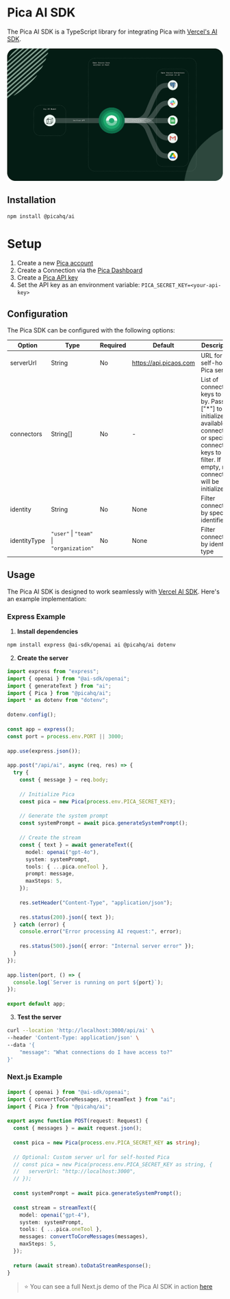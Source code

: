 # Pica AI SDK

The Pica AI SDK is a TypeScript library for integrating Pica with [Vercel's AI SDK](https://www.npmjs.com/package/ai).

![Pica OneTool](./onetool.svg)

## Installation

```bash
npm install @picahq/ai
```

# Setup

1. Create a new [Pica account](https://app.picaos.com)
2. Create a Connection via the [Pica Dashboard](https://app.picaos.com/connections)
3. Create a [Pica API key](https://app.picaos.com/settings/api-keys)
4. Set the API key as an environment variable: `PICA_SECRET_KEY=<your-api-key>`

## Configuration

The Pica SDK can be configured with the following options:

| Option | Type | Required | Default | Description |
|--------|------|----------|---------|-------------|
| serverUrl | String | No | https://api.picaos.com | URL for self-hosted Pica server |
| connectors | String[] | No | - | List of connector keys to filter by. Pass ["*"] to initialize all available connectors, or specific connector keys to filter. If empty, no connections will be initialized |
| identity | String | No | None | Filter connections by specific identifier |
| identityType | `"user"` \| `"team"` \| `"organization"` | No | None | Filter connections by identity type |

## Usage

The Pica AI SDK is designed to work seamlessly with [Vercel AI SDK](https://www.npmjs.com/package/ai). Here's an example implementation:

### Express Example

1. **Install dependencies**

```bash
npm install express @ai-sdk/openai ai @picahq/ai dotenv
```

2. **Create the server**

```typescript
import express from "express";
import { openai } from "@ai-sdk/openai";
import { generateText } from "ai";
import { Pica } from "@picahq/ai";
import * as dotenv from "dotenv";

dotenv.config();

const app = express();
const port = process.env.PORT || 3000;

app.use(express.json());

app.post("/api/ai", async (req, res) => {
  try {
    const { message } = req.body;

    // Initialize Pica
    const pica = new Pica(process.env.PICA_SECRET_KEY);

    // Generate the system prompt
    const systemPrompt = await pica.generateSystemPrompt();

    // Create the stream
    const { text } = await generateText({
      model: openai("gpt-4o"),
      system: systemPrompt,
      tools: { ...pica.oneTool },
      prompt: message,
      maxSteps: 5,
    });

    res.setHeader("Content-Type", "application/json");
    
    res.status(200).json({ text });
  } catch (error) {
    console.error("Error processing AI request:", error);

    res.status(500).json({ error: "Internal server error" });
  }
});

app.listen(port, () => {
  console.log(`Server is running on port ${port}`);
});

export default app;
```

3. **Test the server**

```bash
curl --location 'http://localhost:3000/api/ai' \
--header 'Content-Type: application/json' \
--data '{
    "message": "What connections do I have access to?"
}'
```

### Next.js Example

```typescript
import { openai } from "@ai-sdk/openai";
import { convertToCoreMessages, streamText } from "ai";
import { Pica } from "@picahq/ai";

export async function POST(request: Request) {
  const { messages } = await request.json();

  const pica = new Pica(process.env.PICA_SECRET_KEY as string);

  // Optional: Custom server url for self-hosted Pica
  // const pica = new Pica(process.env.PICA_SECRET_KEY as string, {
  //   serverUrl: "http://localhost:3000",
  // });

  const systemPrompt = await pica.generateSystemPrompt();

  const stream = streamText({
    model: openai("gpt-4"),
    system: systemPrompt,
    tools: { ...pica.oneTool },
    messages: convertToCoreMessages(messages),
    maxSteps: 5,
  });

  return (await stream).toDataStreamResponse();
}
```

> ⭐️ You can see a full Next.js demo of the Pica AI SDK in action [here](https://github.com/picahq/onetool-demo)



